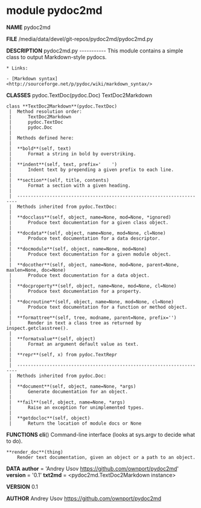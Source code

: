 # module pydoc2md

**NAME**
    pydoc2md

**FILE**
    /media/data/devel/git-repos/pydoc2md/pydoc2md.py

**DESCRIPTION**
    pydoc2md.py
    -----------
    This module contains a simple class to output Markdown-style pydocs.
    
    * Links:
    
    - [Markdown syntax]<http://sourceforge.net/p/pydoc/wiki/markdown_syntax/>

**CLASSES**
    pydoc.TextDoc(pydoc.Doc)
        TextDoc2Markdown
    
    class **TextDoc2Markdown**(pydoc.TextDoc)
     |  Method resolution order:
     |      TextDoc2Markdown
     |      pydoc.TextDoc
     |      pydoc.Doc
     |  
     |  Methods defined here:
     |  
     |  **bold**(self, text)
     |      Format a string in bold by overstriking.
     |  
     |  **indent**(self, text, prefix='    ')
     |      Indent text by prepending a given prefix to each line.
     |  
     |  **section**(self, title, contents)
     |      Format a section with a given heading.
     |  
     |  ----------------------------------------------------------------------
     |  Methods inherited from pydoc.TextDoc:
     |  
     |  **docclass**(self, object, name=None, mod=None, *ignored)
     |      Produce text documentation for a given class object.
     |  
     |  **docdata**(self, object, name=None, mod=None, cl=None)
     |      Produce text documentation for a data descriptor.
     |  
     |  **docmodule**(self, object, name=None, mod=None)
     |      Produce text documentation for a given module object.
     |  
     |  **docother**(self, object, name=None, mod=None, parent=None, maxlen=None, doc=None)
     |      Produce text documentation for a data object.
     |  
     |  **docproperty**(self, object, name=None, mod=None, cl=None)
     |      Produce text documentation for a property.
     |  
     |  **docroutine**(self, object, name=None, mod=None, cl=None)
     |      Produce text documentation for a function or method object.
     |  
     |  **formattree**(self, tree, modname, parent=None, prefix='')
     |      Render in text a class tree as returned by inspect.getclasstree().
     |  
     |  **formatvalue**(self, object)
     |      Format an argument default value as text.
     |  
     |  **repr**(self, x) from pydoc.TextRepr
     |  
     |  ----------------------------------------------------------------------
     |  Methods inherited from pydoc.Doc:
     |  
     |  **document**(self, object, name=None, *args)
     |      Generate documentation for an object.
     |  
     |  **fail**(self, object, name=None, *args)
     |      Raise an exception for unimplemented types.
     |  
     |  **getdocloc**(self, object)
     |      Return the location of module docs or None

**FUNCTIONS**
    **cli**()
        Command-line interface (looks at sys.argv to decide what to do).
    
    **render_doc**(thing)
        Render text documentation, given an object or a path to an object.

**DATA**
    **__author__** = 'Andrey Usov <https://github.com/ownport/pydoc2md>'
    **__version__** = '0.1'
    **txt2md** = <pydoc2md.TextDoc2Markdown instance>

**VERSION**
    0.1

**AUTHOR**
    Andrey Usov <https://github.com/ownport/pydoc2md>


